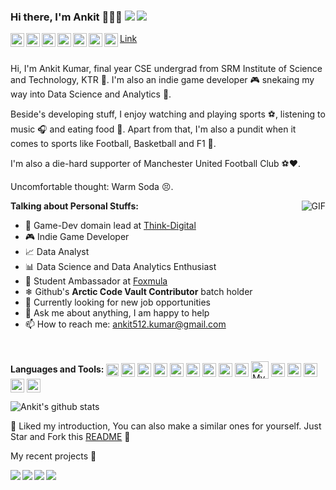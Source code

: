 ### Hi there, I'm Ankit 👋👨‍💻 ![](https://pronoun.cyou/x/y?subject=He&object=Him&height=20) ![](https://pronoun.cyou/x/y?subject=Bro&object=Bruh&height=20)

<a href="https://www.linkedin.com/in/ankitk79/">
  <img align="left" alt="Linkedin" width="22px" src="https://cdn.jsdelivr.net/npm/simple-icons@v3/icons/linkedin.svg" />
Link</a>
<a href="https://github.com/Ankit512/">
  <img align="left" alt="GitHub" width="22px" src="https://cdn.jsdelivr.net/npm/simple-icons@3.1.0/icons/github.svg" />
</a>
 <a href="https://twitter.com/theunusualankit/">
   <img align="left" alt="Ankit Kumar| Twitter" width="22px" src="https://cdn.jsdelivr.net/npm/simple-icons@v3/icons/twitter.svg" />
</a>
 <a href="https://www.instagram.com/whoisankit_101/">
  <img align="left" alt="Instagram" width="22px" src="https://cdn.jsdelivr.net/npm/simple-icons@v3/icons/instagram.svg" />
 </a>
 <a href="https://www.reddit.com/user/Freaknstein7">
  <img align="left" alt=" Reddit" width="22px" src="https://cdn.jsdelivr.net/npm/simple-icons@v3/icons/reddit.svg" />
</a>
 <a href="https://www.hackerrank.com/AnkitK79">
   <img align="left" alt="HackerRank" width="22px" src="https://cdn.jsdelivr.net/npm/simple-icons@3.2.0/icons/hackerrank.svg" />
</a>
 <a href="https://medium.com/@ankit512.kumar">
   <img align="left" alt="Medium" width="22px" src="https://cdn.jsdelivr.net/npm/simple-icons@3.2.0/icons/medium.svg" />
</a>
<br />
<br />

Hi, I'm Ankit Kumar, final year CSE undergrad from SRM Institute of Science and Technology, KTR 🏫. I'm also an indie game developer 🎮 snekaing my way into Data Science and Analytics 🤫.

Beside's developing stuff, I enjoy watching and playing sports ⚽, listening to music 🎧 and eating food 🍕. Apart from that, I'm also a pundit when it comes to sports like Football, Basketball and F1 🧐.

I'm also a die-hard supporter of Manchester United Football Club ⚽❤.

Uncomfortable thought: Warm Soda 😣.

  <img align="right" alt="GIF" src="https://media.giphy.com/media/xIZku8V0y7uqk/giphy.gif" />
  
**Talking about Personal Stuffs:**

- 🌱 Game-Dev domain lead at [Think-Digital](https://www.think-digital.in/)
- 🎮 Indie Game Developer
- 📈 Data Analyst
- 📊 Data Science and Data Analytics Enthusiast 
- 👦 Student Ambassador at [Foxmula](https://foxmula.com/)
- ❄ Github's **Arctic Code Vault Contributor** batch holder
- 💼 Currently looking for new job opportunities
- 💬 Ask me about anything, I am happy to help
- 📫 How to reach me: ankit512.kumar@gmail.com

&nbsp;

**Languages and Tools:**
<img align="center" alt="C" width="20px" src="https://cdn.jsdelivr.net/npm/simple-icons@3.2.0/icons/c.svg" />
<img align="center" alt="C++" width="22px" src="https://cdn.jsdelivr.net/npm/simple-icons@3.2.0/icons/cplusplus.svg" />
<img align="center" alt="Csharp" width="22px" src="https://cdn.jsdelivr.net/npm/simple-icons@3.2.0/icons/csharp.svg" />
<img align="center" alt="Python" width="22px" src="https://cdn.jsdelivr.net/npm/simple-icons@3.2.0/icons/python.svg" />
<img align="center" alt="Java" width="22px" src="https://cdn.jsdelivr.net/npm/simple-icons@3.2.0/icons/java.svg" />
<img align="center" alt="R" width="22px" src="https://cdn.jsdelivr.net/npm/simple-icons@3.2.0/icons/r.svg" />
<img align="center" alt="Jupyter" width="22px" src="https://cdn.jsdelivr.net/npm/simple-icons@3.2.0/icons/jupyter.svg" />
<img align="center" alt="Pandas" width="22px" src="https://cdn.jsdelivr.net/npm/simple-icons@3.2.0/icons/pandas.svg" />
<img align="center" alt="Tensorflow" width="22px" src="https://cdn.jsdelivr.net/npm/simple-icons@3.2.0/icons/tensorflow.svg" />
<img align="center" alt="MySQL" width="28px" src="https://cdn.jsdelivr.net/npm/simple-icons@3.2.0/icons/mysql.svg" />
<img align="center" alt="Unity 3D" width="22px" src="https://cdn.jsdelivr.net/npm/simple-icons@3.2.0/icons/unity.svg" />
<img align="center" alt="Microsoft Office" width="22px" src="https://cdn.jsdelivr.net/npm/simple-icons@3.2.0/icons/microsoftoffice.svg" />
<img align="center" alt="Linux" width="22px" src="https://cdn.jsdelivr.net/npm/simple-icons@3.2.0/icons/linux.svg" />
<img align="center" alt="Git" width="22px" src="https://cdn.jsdelivr.net/npm/simple-icons@3.2.0/icons/git.svg" />
<img align="center" alt="LaTeX" width="22px" src="https://cdn.jsdelivr.net/npm/simple-icons@3.2.0/icons/latex.svg" />

![Ankit's github stats](https://github-readme-stats.vercel.app/api?username=Ankit512&show_icons=true&hide_border=true)

:pushpin: Liked my introduction, You can also make a similar ones for yourself. Just Star and Fork this [README](https://github.com/Ankit512/Ankit512) :pencil:

My recent projects :rocket:


<a href="https://github.com/Ankit512/Employee-Attrition-Prediction">
  <img align="left" src="https://github-readme-stats.vercel.app/api/pin/?username=Ankit512&repo=Employee-Attrition-Prediction" />
</a>

<a href="https://github.com/Ankit512/Service-request-data-analysis-of-New-York-City-311-calls">
  <img align="left" src="https://github-readme-stats.vercel.app/api/pin/?username=Ankit512&repo=Service-request-data-analysis-of-New-York-City-311-calls" />
</a>

<a href="https://github.com/Ankit512/FPS-Minigame">
  <img align="left" src="https://github-readme-stats.vercel.app/api/pin/?username=Ankit512&repo=FPS-Minigame" />
</a>

<a href="https://github.com/Ankit512/Dining-Philosophers-GUI">
  <img align="left" src="https://github-readme-stats.vercel.app/api/pin/?username=Ankit512&repo=Dining-Philosophers-GUI" />
</a>

